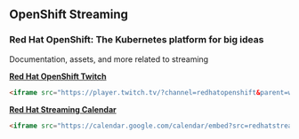 ## OpenShift Streaming

### Red Hat OpenShift: The Kubernetes platform for big ideas

Documentation, assets, and more related to streaming

[**Red Hat OpenShift Twitch**](https://www.twitch.tv/redhatopenshift)

```html
<iframe src="https://player.twitch.tv/?channel=redhatopenshift&parent=www.example.com"></iframe>
```

[**Red Hat Streaming Calendar**](https://red.ht/streamcal)

```html
<iframe src="https://calendar.google.com/calendar/embed?src=redhatstreaming%40gmail.com&ctz=America%2FDetroit" style="border: 0" width="800" height="600" frameborder="0" scrolling="no"></iframe>
```
